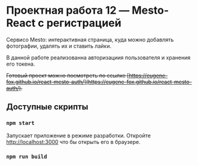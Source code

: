 # Проектная работа 12 — Mesto-React с регистрацией

Cервисо Mesto: интерактивная страница, куда можно добавлять фотографии, удалять их и ставить лайки.

В данной работе реализованна авторизациия пользователя и хранения его токена.

~~Готовый проект можно посмотреть по ссылке [https://eugene-fox.github.io/react-mesto-auth/](https://eugene-fox.github.io/react-mesto-auth/).~~

## Доступные скрипты

### `npm start`

Запускает приложение в режиме разработки.
Откройте [http://localhost:3000](http://localhost:3000) что бы открыть его в браузере.

### `npm run build`
